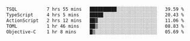 <!--START_SECTION:waka-->

```txt
TSQL           7 hrs 55 mins   ██████████░░░░░░░░░░░░░░░   39.59 %
TypeScript     4 hrs 5 mins    █████░░░░░░░░░░░░░░░░░░░░   20.43 %
ActionScript   2 hrs 12 mins   ██▓░░░░░░░░░░░░░░░░░░░░░░   11.06 %
TOML           1 hr 46 mins    ██▒░░░░░░░░░░░░░░░░░░░░░░   08.83 %
Objective-C    1 hr 8 mins     █▒░░░░░░░░░░░░░░░░░░░░░░░   05.69 %
```

<!--END_SECTION:waka-->